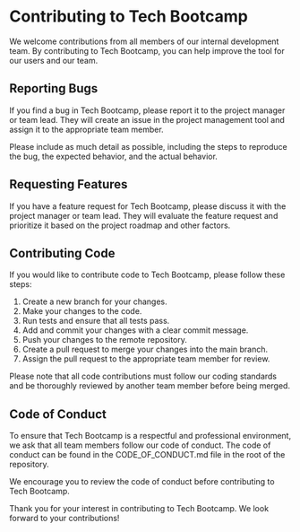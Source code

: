 # Contributing to Tech Bootcamp

We welcome contributions from all members of our internal development team. By contributing to Tech Bootcamp, you can help improve the tool for our users and our team.

## Reporting Bugs

If you find a bug in Tech Bootcamp, please report it to the project manager or team lead. They will create an issue in the project management tool and assign it to the appropriate team member.

Please include as much detail as possible, including the steps to reproduce the bug, the expected behavior, and the actual behavior.

## Requesting Features

If you have a feature request for Tech Bootcamp, please discuss it with the project manager or team lead. They will evaluate the feature request and prioritize it based on the project roadmap and other factors.

## Contributing Code

If you would like to contribute code to Tech Bootcamp, please follow these steps:

1. Create a new branch for your changes.
2. Make your changes to the code.
3. Run tests and ensure that all tests pass.
4. Add and commit your changes with a clear commit message.
5. Push your changes to the remote repository.
6. Create a pull request to merge your changes into the main branch.
7. Assign the pull request to the appropriate team member for review.

Please note that all code contributions must follow our coding standards and be thoroughly reviewed by another team member before being merged.

## Code of Conduct

To ensure that Tech Bootcamp is a respectful and professional environment, we ask that all team members follow our code of conduct. The code of conduct can be found in the CODE\_OF\_CONDUCT.md file in the root of the repository.

We encourage you to review the code of conduct before contributing to Tech Bootcamp.

Thank you for your interest in contributing to Tech Bootcamp. We look forward to your contributions!
